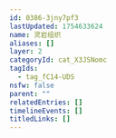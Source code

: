 ```yaml
---
id: 0386-3jny7pf3
lastUpdated: 1754633624
name: 灵岩组织
aliases: []
layer: 2
categoryId: cat_X3JSNomc
tagIds:
  - tag_fC14-UDS
nsfw: false
parent: ""
relatedEntries: []
timelineEvents: []
titledLinks: []
---
```


